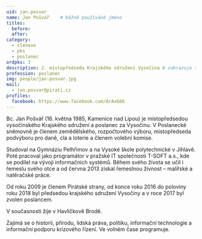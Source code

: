 ```yaml
---
uid: jan.posvar
name: Jan Pošvář  	# běžně používáné jméno
titles:
  before:
  after:
category:
  - clenove
  - pks
  - poslanec
ordpks: 3
description: 2. místopředseda Krajského sdružení Vysočina # zobrazuje se v lide
profession: poslanec
img: people/jan-posvar.jpg
mail:
  - jan.posvar@pirati.cz
profiles:
  facebook: https://www.facebook.com/ArAx666
---
```


Bc. Jan Pošvář (16. května 1985, Kamenice nad Lipou) je místopředsedou
vysočinského Krajského sdružení a poslanec za Vysočinu. V Poslanecké
sněmovně je členem zemědělského, rozpočtového výboru, místopředseda
podvýboru pro daně, cla a loterie a členem volební komise.

Studoval na Gymnáziu Pelhřimov a na Vysoké škole polytechnické v
Jihlavě. Poté pracoval jako programátor v pražské IT společnosti T-SOFT
a.s., kde se podílel na vývoji informačních systémů. Během svého života
se učil i řemeslu svého otce a od června 2013 získal řemeslnou živnost –
malířské a natěračské práce.

Od roku 2009 je členem Pirátské strany, od konce roku 2016 do poloviny
roku 2018 byl předsedou krajského sdružení Vysočiny a v roce 2017 byl
zvolen poslancem.

V současnosti žije v Havlíčkově Brodě.

Zajímá se o historii, přírodu, lidská práva, politiku, informační
technologie a informační podporu krizového řízení. Ve volném čase
programuje.
